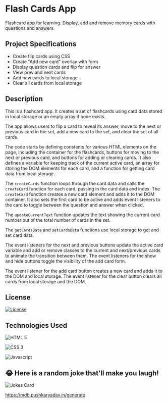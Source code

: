 # Flash Cards App

Flashcard app for learning.
Display, add and remove memory cards with questions and answers.

## Project Specifications

- Create flip cards using CSS
- Create "Add new card" overlay with form
- Display question cards and flip for answer
- View prev and next cards
- Add new cards to local storage
- Clear all cards from local storage

## Description

This is a flashcard app. It creates a set of flashcards using card data stored in local storage or an empty array if none exists.

The app allows users to flip a card to reveal its answer, move to the next or previous card in the set, add a new card to the set, and clear the set of all cards.

The code starts by defining constants for various HTML elements on the page, including the container for the flashcards, buttons for moving to the next or previous card, and buttons for adding or clearing cards. It also defines a variable for keeping track of the current active card, an array for storing the DOM elements for each card, and a function for getting card data from local storage.

The `createCards` function loops through the card data and calls the `createCard` function for each card, passing in the card data and index. The `createCard` function creates a new card element and adds it to the DOM container. It also sets the first card to be active and adds event listeners to the card to toggle between the question and answer when clicked.

The `updateCurrentText` function updates the text showing the current card number out of the total number of cards in the set.

The `getCardsData` and `setCardsData` functions use local storage to get and set card data.

The event listeners for the next and previous buttons update the active card variable and add or remove classes to the current and next/previous cards to animate the transition between them. The event listeners for the show and hide buttons toggle the visibility of the add card form.

The event listener for the add card button creates a new card and adds it to the DOM and local storage. The event listener for the clear button clears all cards from local storage and the DOM.

## License

[![License](https://img.shields.io/badge/License-Apache_2.0-blue.svg)](https://opensource.org/licenses/Apache-2.0)

## Technologies Used

![HTML 5](https://img.shields.io/badge/HTML5-E34F26?style=for-the-badge&logo=html5&logoColor=white)

![CSS 3](https://img.shields.io/badge/CSS3-1572B6?style=for-the-badge&logo=css3&logoColor=white)

![Javascript](https://img.shields.io/badge/JavaScript-F7DF1E?style=for-the-badge&logo=javascript&logoColor=black)

## 😂 Here is a random joke that'll make you laugh!

![Jokes Card](https://readme-jokes.vercel.app/api)

https://mdb.pushkaryadav.in/generate
